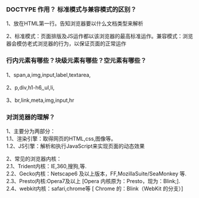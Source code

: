 
### DOCTYPE 作用？ 标准模式与兼容模式的区别？

  1、放在HTML第一行。告知浏览器要以什么文档类型来解析

  2、标准模式：页面排版及JS运作都以该浏览器的最高标准运作。兼容模式：浏览器会模仿老式浏览器的行为，以保证页面的正常运作

### 行内元素有哪些？块级元素有哪些？空元素有哪些？

  1、span,a,img,input,label,textarea,

  2、p,div,h1-h6,,ul,li,

  3、br,link,meta,img,input,hr

### 对浏览器的理解？

  1、主要分为两部分：  
    1.1、渲染引擎：取得网页的HTML,css,图像等。  
    1.2、JS引擎：解析和执行JavaScript来实现页面的动态效果  

  2、常见的浏览器内核：  
     2.1、Trident内核：IE,360,搜狗,等.  
     2.2、Gecko内核：Netscape6 及以上版本，FF,MozillaSuite/SeaMonkey 等.   
     2.3、Presto内核:Opera7及以上 [Opera 内核原为：Presto，现为：Blink;].   
     2.4、webkit内核：safari,chrome等 [ Chrome 的：Blink（WebKit 的分支）]   
